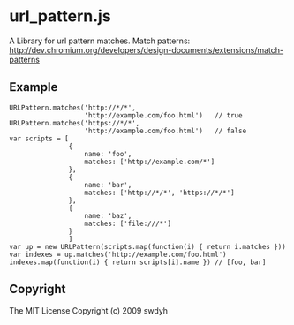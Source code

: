 # url_pattern.js

A Library for url pattern matches. Match patterns: http://dev.chromium.org/developers/design-documents/extensions/match-patterns

## Example

    URLPattern.matches('http://*/*',
                       'http://example.com/foo.html')   // true
    URLPattern.matches('https://*/*',
                       'http://example.com/foo.html')   // false
    var scripts = [
                   {
                       name: 'foo',
                       matches: ['http://example.com/*']
                   },
                   {
                       name: 'bar',
                       matches: ['http://*/*', 'https://*/*']
                   },
                   {
                       name: 'baz',
                       matches: ['file:///*']
                   }
                   ]
    var up = new URLPattern(scripts.map(function(i) { return i.matches }))
    var indexes = up.matches('http://example.com/foo.html')
    indexes.map(function(i) { return scripts[i].name }) // [foo, bar]


## Copyright

The MIT License
Copyright (c) 2009 swdyh

